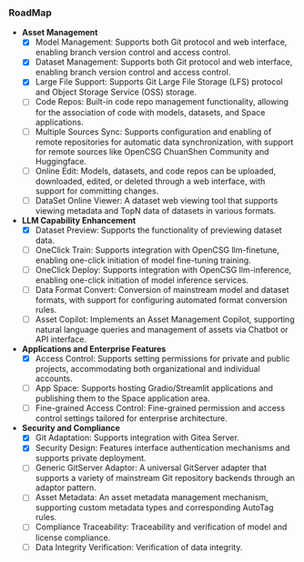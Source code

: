 ### RoadMap
- **Asset Management**
  - [x] Model Management: Supports both Git protocol and web interface, enabling branch version control and access control.
  - [x] Dataset Management: Supports both Git protocol and web interface, enabling branch version control and access control.
  - [x] Large File Support: Supports Git Large File Storage (LFS) protocol and Object Storage Service (OSS) storage.
  - [ ] Code Repos: Built-in code repo management functionality, allowing for the association of code with models, datasets, and Space applications.
  - [ ] Multiple Sources Sync: Supports configuration and enabling of remote repositories for automatic data synchronization, with support for remote sources like OpenCSG ChuanShen Community and Huggingface.
  - [ ] Online Edit: Models, datasets, and code repos can be uploaded, downloaded, edited, or deleted through a web interface, with support for committing changes.
  - [ ] DataSet Online Viewer: A dataset web viewing tool that supports viewing metadata and TopN data of datasets in various formats.
- **LLM Capability Enhancement**
  - [x] Dataset Preview: Supports the functionality of previewing dataset data.
  - [ ] OneClick Train: Supports integration with OpenCSG llm-finetune, enabling one-click initiation of model fine-tuning training.
  - [ ] OneClick Deploy: Supports integration with OpenCSG llm-inference, enabling one-click initiation of model inference services.
  - [ ] Data Format Convert: Conversion of mainstream model and dataset formats, with support for configuring automated format conversion rules.
  - [ ] Asset Copilot: Implements an Asset Management Copilot, supporting natural language queries and management of assets via Chatbot or API interface.
- **Applications and Enterprise Features**
  - [x] Access Control: Supports setting permissions for private and public projects, accommodating both organizational and individual accounts.
  - [ ] App Space: Supports hosting Gradio/Streamlit applications and publishing them to the Space application area.
  - [ ] Fine-grained Access Control: Fine-grained permission and access control settings tailored for enterprise architecture.
- **Security and Compliance**
  - [x] Git Adaptation: Supports integration with Gitea Server.
  - [x] Security Design: Features interface authentication mechanisms and supports private deployment.
  - [ ] Generic GitServer Adaptor: A universal GitServer adapter that supports a variety of mainstream Git repository backends through an adaptor pattern.
  - [ ] Asset Metadata: An asset metadata management mechanism, supporting custom metadata types and corresponding AutoTag rules.
  - [ ] Compliance Traceability: Traceability and verification of model and license compliance.
  - [ ] Data Integrity Verification: Verification of data integrity.
